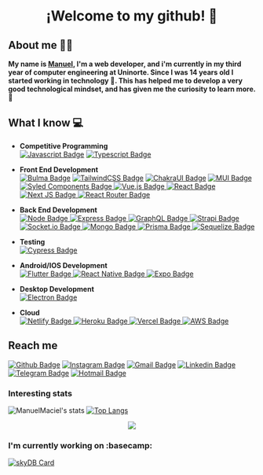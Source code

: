 
<p align="center">
 <h1 align="center">¡Welcome to my github! 👋</h1>
</p>

## About me :man_technologist:
**My name is [Manuel](https://manuelmaciel.vercel.app), I'm a web developer, and i'm currently in my third year of computer engineering at Uninorte. Since I was 14 years old I started working in technology 🚀. This has helped me to develop a very good technological mindset, and has given me the curiosity to learn more. 🌠**

## What I know :computer:
- **Competitive Programming**
	<br/> [![Javascript Badge](https://img.shields.io/badge/JavaScript-F7DF1E?style=for-the-badge&logo=javascript&logoColor=black)](https://github.com/ManuelMaciel)
	[![Typescript Badge](https://img.shields.io/badge/Typescript-4269f5?style=for-the-badge&logo=typescript&logoColor=white)](https://github.com/ManuelMaciel)
- **Front End Development**
	<br/> [![Bulma Badge](https://img.shields.io/badge/Bulma-48c78e?style=for-the-badge&logo=bulma&logoColor=white)](https://github.com/ManuelMaciel) [![TailwindCSS Badge](https://img.shields.io/badge/tailwindcss-%2338B2AC?style=for-the-badge&logo=tailwind-css&logoColor=white)](https://github.com/ManuelMaciel) [![ChakraUI Badge](https://img.shields.io/badge/chakra-4ED1C5?style=for-the-badge&logo=chakraui&logoColor=white)](https://github.com/ManuelMaciel) [![MUI Badge](https://img.shields.io/badge/MUI-%230081CB?style=for-the-badge&logo=material-ui&logoColor=white)](https://github.com/ManuelMaciel)
[![Syled Components Badge](https://img.shields.io/badge/styled--components-DB7093?style=for-the-badge&logo=styled-components&logoColor=white)
](https://github.com/ManuelMaciel) [![Vue.js Badge](https://img.shields.io/badge/vuejs-%2335495e?style=for-the-badge&logo=vuedotjs&logoColor=%234FC08D)
](https://github.com/ManuelMaciel) [![React Badge](https://img.shields.io/badge/React-20232A?style=for-the-badge&logo=react&logoColor=61DAFB)
](https://github.com/ManuelMaciel) [![Next JS Badge](https://img.shields.io/badge/NextJS-black?style=for-the-badge&logo=next.js&logoColor=white)
](https://github.com/ManuelMaciel) [![React Router Badge](https://img.shields.io/badge/React_Router-CA4245?style=for-the-badge&logo=react-router&logoColor=white)
](https://github.com/ManuelMaciel)
- **Back End Development**
	<br />[![Node Badge](https://img.shields.io/badge/Node.js-43853D?style=for-the-badge&logo=node.js&logoColor=white)
](https://github.com/ManuelMaciel)[![Express Badge](https://img.shields.io/badge/Express.js-404D59?style=for-the-badge&logo=express&logoColor=white)
](https://github.com/ManuelMaciel)[![GraphQL Badge](https://img.shields.io/badge/-ApolloGraphQL-311C87?style=for-the-badge&logo=apollo-graphql&logoColor=white)
](https://github.com/ManuelMaciel) [![Strapi Badge](https://img.shields.io/badge/-strapi-%232E7EEA?style=for-the-badge&logo=strapi&logoColor=white)
](https://github.com/ManuelMaciel) [![Socket.io Badge](https://img.shields.io/badge/-Socket.io-black?style=for-the-badge&logo=socket.io&logoColor=#010101)
](https://github.com/ManuelMaciel) [![Mongo Badge](https://img.shields.io/badge/MongoDB-4EA94B?style=for-the-badge&logo=mongodb&logoColor=white)
](https://github.com/ManuelMaciel) [![Prisma Badge](https://img.shields.io/badge/Prisma-3982CE?style=for-the-badge&logo=Prisma&logoColor=white)
](https://github.com/ManuelMaciel) [![Sequelize Badge](https://img.shields.io/badge/Sequelize-52B0E7?style=for-the-badge&logo=Sequelize&logoColor=white)
](https://github.com/ManuelMaciel)


- **Testing**
 	<br />[![Cypress Badge](https://img.shields.io/badge/cypress-%23E5E5E5?style=for-the-badge&logo=cypress&logoColor=058a5e)
](https://github.com/ManuelMaciel)


- **Android/IOS Development**
 	<br />[![Flutter Badge](https://img.shields.io/badge/Flutter-02569B?style=for-the-badge&logo=flutter&logoColor=white)
](https://github.com/ManuelMaciel)[![React Native Badge](https://img.shields.io/badge/React_Native-20232A?style=for-the-badge&logo=react&logoColor=61DAFB)
](https://github.com/ManuelMaciel)[![Expo Badge](https://img.shields.io/badge/expo-20232A?style=for-the-badge&logo=expo&logoColor=#D04A37)
](https://github.com/ManuelMaciel)

- **Desktop Development**
 	<br />[![Electron Badge](https://img.shields.io/badge/Electron-191970?style=for-the-badge&logo=Electron&logoColor=white)
](https://github.com/ManuelMaciel)


- **Cloud**
 	<br />[![Netlify Badge](https://img.shields.io/badge/Netlify-%23000000?style=for-the-badge&logo=netlify&logoColor=#00C7B7)
](https://github.com/ManuelMaciel)[![Heroku Badge](https://img.shields.io/badge/Heroku-430098?style=for-the-badge&logo=heroku&logoColor=white)
](https://github.com/ManuelMaciel) [![Vercel Badge](https://img.shields.io/badge/vercel-%23000000?style=for-the-badge&logo=vercel&logoColor=white)
](https://github.com/ManuelMaciel) [![AWS Badge](https://img.shields.io/badge/Amazon_AWS-EADB34?style=for-the-badge&logo=amazon-aws&logoColor=black)
](https://github.com/ManuelMaciel)
	
## Reach me 
[![Github Badge](https://img.shields.io/badge/-Github-4D2182?style=for-the-badge&logo=Github&logoColor=white&link=https://github.com/ManuelMaciel)](https://github.com/ManuelMaciel)
[![Instagram Badge](https://img.shields.io/badge/-Instagram-4D2182?style=for-the-badge&logo=instagram&logoColor=white&link=https://www.instagram.com/m_maciel7/)](https://www.instagram.com/m_maciel7/)
[![Gmail Badge](https://img.shields.io/badge/-Gmail-4D2182?style=for-the-badge&logo=gmail&logoColor=white)](mailto:manuelmaciel7001@gmail.com)
[![Linkedin Badge](https://img.shields.io/badge/-LinkedIn-4D2182?style=for-the-badge&logo=Linkedin&logoColor=white&link=https://www.linkedin.com/in/manuelmaciel7/)](https://www.linkedin.com/in/manuelmaciel7/)
[![Telegram Badge](https://img.shields.io/badge/-Telegram-4D2182?style=for-the-badge&labelColor=4D2182&logo=telegram&logoColor=white&link=https://t.me/ManuelMaci)](https://t.me/ManuelMaci)
[![Hotmail Badge](https://img.shields.io/badge/-Hotmail-4D2182?style=for-the-badge&logo=microsoft-outlook&logoColor=white&link=mailto:manuelmaciel7001@hotmail.com)](mailto:manuelmaciel7001@hotmail.com)


### Interesting stats

![ManuelMaciel's stats](https://github-readme-stats.vercel.app/api?username=ManuelMaciel&title_color=7957d5&text_color=ff3860&bg_color=1a1b27&icon_color=DB1A9E&show_icons=true&hide_border=true&hide=issues)
[![Top Langs](https://github-readme-stats.vercel.app/api/top-langs/?username=ManuelMaciel&layout=compact&bg_color=1a1b27&title_color=7957d5&text_color=ff3860&hide_border=true)](https://github.com/ManuelMaciel)
<p align="center">
  <img src ="https://github-readme-streak-stats.herokuapp.com?user=manuelmaciel&theme=buefy-dark&hide_border=true&background=1a1b27">
</p>

### I'm currently working on :basecamp:

[![skyDB Card](https://github-readme-stats.vercel.app/api/pin/?username=ManuelMaciel&repo=skyDB&bg_color=1a1b27&title_color=7957d5&text_color=ff3860&icon_color=DB1A9E&hide_border=true)](https://github.com/ManuelMaciel/skyDB)

